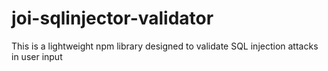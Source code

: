 # joi-sqlinjector-validator
This is a lightweight npm library designed to validate SQL injection attacks in user input
